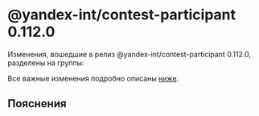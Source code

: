 # @yandex-int/contest-participant 0.112.0

<!-- ЧЕЛОВЕЧЕСКОЕ ВСТУПЛЕНИЕ -->

Изменения, вошедшие в релиз @yandex-int/contest-participant 0.112.0, разделены на группы:

Все важные изменения подробно описаны [ниже](#Пояснения).

## Пояснения

